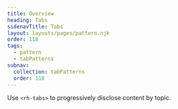 ```yaml
---
title: Overview
heading: Tabs
sidenavTitle: Tabs
layout: layouts/pages/pattern.njk
order: 118
tags:
  - pattern
  - tabPatterns
subnav:
  collection: tabPatterns
  order: 118
---
```





<script type="module" data-helmet>
  import '@rhds/elements/rh-tabs/rh-tabs.js';
  import '@rhds/elements/rh-code-block/rh-code-block.js';
  import '@rhds/elements/rh-button/rh-button.js';
  import '@rhds/elements/lib/elements/rh-context-picker/rh-context-picker.js';
</script>

Use `<rh-tabs>` to progressively disclose content by topic.
